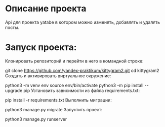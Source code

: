 # Описание проекта

Api для проекта yatabe в котором можно изменять, добавлять и удалять посты.

# Запуск проекта:

Клонировать репозиторий и перейти в него в командной строке:

git clone https://github.com/yandex-praktikum/kittygram2.git
cd kittygram2
Cоздать и активировать виртуальное окружение:

python3 -m venv env
source env/bin/activate
python3 -m pip install --upgrade pip
Установить зависимости из файла requirements.txt:

pip install -r requirements.txt
Выполнить миграции:

python3 manage.py migrate
Запустить проект:

python3 manage.py runserver

